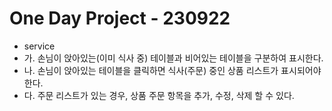 # One Day Project - 230922

- service
- 가. 손님이 앉아있는(이미 식사 중) 테이블과 비어있는 테이블을 구분하여 표시한다.
- 나. 손님이 앉아있는 테이블을 클릭하면 식사(주문) 중인 상품 리스트가 표시되어야 한다.
- 다. 주문 리스트가 있는 경우, 상품 주문 항목을 추가, 수정, 삭제 할 수 있다.
